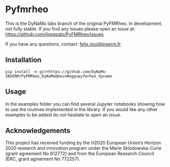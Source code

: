 # Pyfmrheo
This is the DyNaMo labs branch of the original PyFMRheo.
In development, not fully stable.
If you find any issues please open an issue at:
https://github.com/jlopezalo/PyFMRheo/issues

If you have any questions, contact:
felix.rico@inserm.fr

## Installation
```
pip install -e git+https://github.com/DyNaMo-INSERM/PyFMRheo_DyNaMo@main#egg=pyfmrheo_dynamo    

```

## Usage
In the examples folder you can find several Jupyter notebooks showing how
to use the routines implemented in the library.
If you would like any other examples to be added do not hesitate to open an issue.

## Acknowledgements
This project has received funding by the H2020 European Union’s Horizon 2020 research and innovation program under the Marie Sklodowska-Curie (grant agreement No 812772) and from the European Research Council (ERC, grant agreement No 772257).
